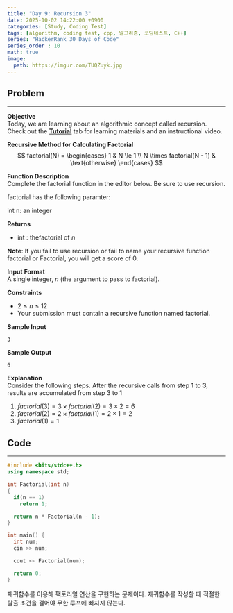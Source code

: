 ```yaml
---
title: "Day 9: Recursion 3"
date: 2025-10-02 14:22:00 +0900
categories: [Study, Coding Test]
tags: [algorithm, coding test, cpp, 알고리즘, 코딩테스트, C++]
series: "HackerRank 30 Days of Code"
series_order : 10
math: true
image:
  path: https://imgur.com/TUQZuyk.jpg
---
```


## Problem

---

**Objective**  
Today, we are learning about an algorithmic concept called recursion. Check out the [**Tutorial**](https://www.hackerrank.com/challenges/30-recursion/tutorial) tab for learning materials and an instructional video.  

**Recursive Method for Calculating Factorial**  
  $$
  factorial(N) = \begin{cases}
  1 & N \le 1 \\
  N \times factorial(N - 1) & \text{otherwise}
  \end{cases}
  $$

**Function Description**  
Complete the factorial function in the editor below. Be sure to use recursion.  

factorial has the following paramter:

int n: an integer

**Returns**  

- int : thefactorial of $n$

**Note**: If you fail to use recursion or fail to name your recursive function factorial or Factorial, you will get a score of $0$.

**Input Format**  
A single integer, $n$ (the argument to pass to factorial).

**Constraints**  

- $2 \le n \le 12$  
- Your submission must contain a recursive function named factorial.

**Sample Input**  
```text
3
```

**Sample Output**  
```text
6
```

**Explanation**  
Consider the following steps. After the recursive calls from step 1 to 3, results are accumulated from step 3 to 1  

1. $factorial(3) = 3 \times factorial(2) = 3 \times 2 = 6$
2. $factorial(2) = 2 \times factorial(1) = 2 \times 1 = 2$
3. $factorial(1) = 1$

## Code

---

```cpp
#include <bits/stdc++.h>
using namespace std;

int Factorial(int n)
{
  if(n == 1)
    return 1;

  return n * Factorial(n - 1);
}

int main() {
  int num;
  cin >> num;

  cout << Factorial(num);

  return 0;
}

```

재귀함수를 이용해 팩토리얼 연산을 구현하는 문제이다. 재귀함수를 작성할 때 적절한 탈출 조건을 걸어야 무한 루프에 빠지지 않는다.
